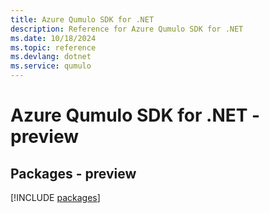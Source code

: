 ```yaml
---
title: Azure Qumulo SDK for .NET
description: Reference for Azure Qumulo SDK for .NET
ms.date: 10/18/2024
ms.topic: reference
ms.devlang: dotnet
ms.service: qumulo
---
```

# Azure Qumulo SDK for .NET - preview
## Packages - preview
[!INCLUDE [packages](qumulo-index.md)]